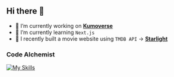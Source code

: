 ## Hi there 👋

- 🔭 I’m currently working on **[Kumoverse](https://kumoverse.netlify.app/)**
- 🌱 I’m currently learning `Next.js`
- 🎥 I recently built a movie website using `TMDB API` → **[Starlight](https://starlight-seven.vercel.app/)**

### Code Alchemist
[![My Skills](https://skillicons.dev/icons?i=html,css,js,ts,php,nodejs,express,tailwind)](https://skillicons.dev)




<!--
**alexraju01/alexraju01** is a ✨ _special_ ✨ repository because its `README.md` (this file) appears on your GitHub profile.

Here are some ideas to get you started:

- 🔭 I’m currently working on ...
- 🌱 I’m currently learning ...
- 👯 I’m looking to collaborate on ...
- 🤔 I’m looking for help with ...
- 💬 Ask me about ...
- 📫 How to reach me: ...
- 😄 Pronouns: ...
- ⚡ Fun fact: ...
-->
